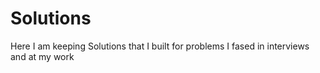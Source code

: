 # Solutions

Here I am keeping Solutions that I built for problems I fased in interviews and at my work
